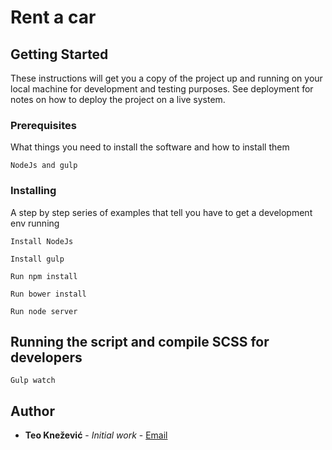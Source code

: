 # Rent a car

## Getting Started

These instructions will get you a copy of the project up and running on your local machine for development and testing purposes. 
See deployment for notes on how to deploy the project on a live system.

### Prerequisites

What things you need to install the software and how to install them

```
NodeJs and gulp
```

### Installing

A step by step series of examples that tell you have to get a development env running

```
Install NodeJs
```

```
Install gulp
```

```
Run npm install
```

```
Run bower install
```

```
Run node server
```

## Running the script and compile SCSS for developers

```
Gulp watch
```


## Author

* **Teo Knežević** - *Initial work* - [Email](theos.knezevic@hotmail.com)

